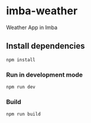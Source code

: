 # imba-weather

Weather App in Imba

## Install dependencies

```
npm install
```

### Run in development mode

```
npm run dev
```

### Build

```
npm run build
```
